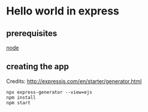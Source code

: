 # Hello world in express

## prerequisites
[node](./_node.md)

## creating the app
Credits: http://expressjs.com/en/starter/generator.html

```
npx express-generator --view=ejs
npm install
npm start
```
